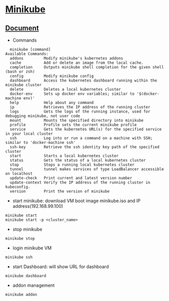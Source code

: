 # [Minikube](https://github.com/kubernetes/minikube)
## [Document](https://minikube.sigs.k8s.io/docs/)
- Commands
```
  minikube [command]
Available Commands:
  addons         Modify minikube's kubernetes addons
  cache          Add or delete an image from the local cache.
  completion     Outputs minikube shell completion for the given shell (bash or zsh)
  config         Modify minikube config
  dashboard      Access the kubernetes dashboard running within the minikube cluster
  delete         Deletes a local kubernetes cluster
  docker-env     Sets up docker env variables; similar to '$(docker-machine env)'
  help           Help about any command
  ip             Retrieves the IP address of the running cluster
  logs           Gets the logs of the running instance, used for debugging minikube, not user code
  mount          Mounts the specified directory into minikube
  profile        Profile sets the current minikube profile
  service        Gets the kubernetes URL(s) for the specified service in your local cluster
  ssh            Log into or run a command on a machine with SSH; similar to 'docker-machine ssh'
  ssh-key        Retrieve the ssh identity key path of the specified cluster
  start          Starts a local kubernetes cluster
  status         Gets the status of a local kubernetes cluster
  stop           Stops a running local kubernetes cluster
  tunnel         tunnel makes services of type LoadBalancer accessible on localhost
  update-check   Print current and latest version number
  update-context Verify the IP address of the running cluster in kubeconfig.
  version        Print the version of minikube
```
- start minikube: download VM boot image minikube.iso and IP address(192.168.99.100)
```
minikube start
minikube start -p <cluster_name>
```
- stop minikube
```
minikube stop
```
- login minikube VM
```
minikube ssh
```
- start Dashboard: will show URL for dashboard
```
minikube dashboard
```
- addon management
```
minikube addon
```

